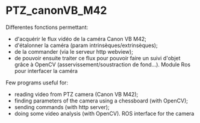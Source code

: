 # PTZ_canonVB_M42

Differentes fonctions permettant:
- d'acquérir le flux vidéo de la caméra Canon VB M42;
- d'étalonner la caméra (param intrinsèques/extrinsèques);
- de la commander (via le serveur http webview);
- de pouvoir ensuite traiter ce flux pour pouvoir faire un suivi d'objet grâce à OpenCV (asservissement/soustraction de fond...).
Module Ros pour interfacer la caméra
 
Few programs useful for:
- reading video from PTZ camera (Canon VB M42);
- finding parameters of the camera using a chessboard (with OpenCV);
- sending commands (with http server);
- doing some video analysis (with OpenCV).
ROS interface for the camera
